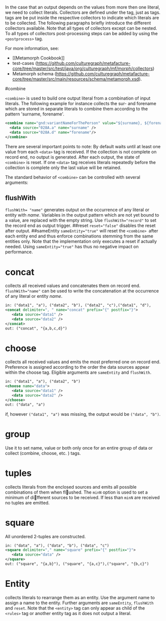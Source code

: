 In the case that an output depends on the values from more then one literal, we need to collect literals.
Collectors are defined under the <rules> tag, just as <data> tags. <data> tags are be put inside the respective collectors to indicate which literals are to be collected. The following paragraphs briefly introduce the different collectors available. Note that all types of collectors except <entity> can be nested. To all types of collectors post-processing steps can be added by using the `<postprocess>` tag.

For more information, see:
* [[Metamorph Cookbook]]
* test-cases (https://github.com/culturegraph/metafacture-core/tree/master/src/test/java/org/culturegraph/mf/morph/collectors)
* Metamorph schema (https://github.com/culturegraph/metafacture-core/tree/master/src/main/resources/schema/metamorph.xsd).

#combine

`<combine>` is used to build one output literal from a combination of input literals. The following example for instance collects the sur- and forename which are stored in separate literals to combine them according to the pattern 'surname, forename'.
```xml
<combine name="gnd:variantNameForThePerson" value="${surname}, ${forename}">
  <data source="028A.a" name="surname" />
  <data source="028A.d" name="forename"/>
</combine>
```
There are several important points to note: By default <combine> waits until at least one value from each `<data>` tag is received. If the collection is not complete on record end, no output is generated. After each output, the state of `<combine>` is reset. If one `<data>` tag receives literals repeatedly before the collection is complete only the last value will be retained.

The standard behavior of `<combine>` can be controlled with several arguments: 
## flushWith
`flushWith= "name"` generates output on the occurrence of any literal or entity with _name_. Variables in the output pattern which are not yet bound to a value, are replaced with the empty string. Use `flushWith="record"` to set the record end as output trigger. 
##reset
`reset="false"` disables the reset after output. 
##sameEntity
`sameEntity="true"` will reset the `<combine> `after each entity end and thus enforce combinations stemming from the same entities only. Note that the implementation only executes a reset if actually needed. Using `sameEntity="true"` has thus no negative impact on performance.

 
#   concat
collects all received values and concatenates them on record end. `flushWith="name"`
can be used to write the concatenation at the occurrence of any literal or entity _name_.

```xml
in: ("data1", "a"), ("data2", "b"), ("data2", "c"),("data1", "d"),
<concat delimiter=", " name="concat" prefix="{" postfix="}">
   <data source="data1" />
   <data source="data2" />
</concat>
out: ("concat", "{a,b,c,d}")
```

#   choose
collects all received values and emits the most preferred one on record end.  Preference is
assigned according to the order the data sources appear within the choose tag.  Eligible
arguments are `sameEntity` and `flushWith`.

```xml
in: ("data1", "a"), ("data2", "b")
<choose name="data">
   <data source="data1" />
   <data source="data2" />
</choose>
out: ("data", "a")
```
if, however `("data1", "a")` was missing, the output would be `("data", "b")`.

#   group
Use it to set name, value or both only once for an entire group of data or collect (combine,
choose, etc. ) tags.

#    tuples
collects literals from the enclosed sources and emits all possible combinations of them when
flushed.  The `minN` option is used to set a minimum of different sources to be received.  If
less than `minN` are received no tuples are emitted.

# square
All unordered 2-tuples are constructed.
```xml
in: ("data", "a"), ("data", "b"), ("data", "c")
<square delimiter="," name="square" prefix="{" postfix="}">
   <data source="data" />
</square>
out: ("square", "{a,b}"), ("square", "{a,c}"),("square", "{b,c}")

```

#   Entity
collects literals to rearrange them as an entity. Use the argument name to assign a name to
the entity. Further arguments are `sameEntity`, `flushWith` and `reset`. Note that the `<entity>`
tag can only appear as child of the `<rules>` tag or another entity tag as it does not output
a literal.